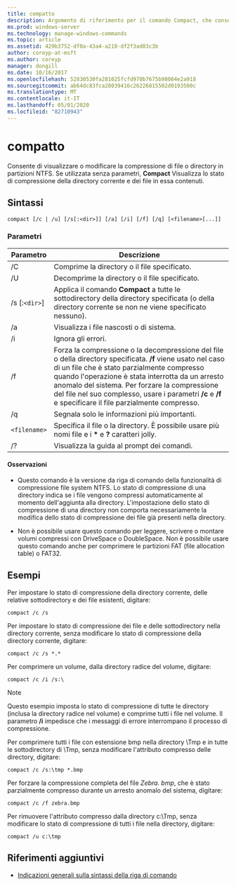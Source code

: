 ```yaml
---
title: compatto
description: Argomento di riferimento per il comando Compact, che consente di visualizzare o modificare la compressione di file o directory in partizioni NTFS.
ms.prod: windows-server
ms.technology: manage-windows-commands
ms.topic: article
ms.assetid: 429b3752-df0a-43a4-a210-df2f3ad03c3b
author: coreyp-at-msft
ms.author: coreyp
manager: dongill
ms.date: 10/16/2017
ms.openlocfilehash: 52830530fa281025fcfd970b7675b98004e2a918
ms.sourcegitcommit: ab64dc83fca28039416c26226815502d0193500c
ms.translationtype: MT
ms.contentlocale: it-IT
ms.lasthandoff: 05/01/2020
ms.locfileid: "82710943"
---
```

# <a name="compact"></a>compatto

Consente di visualizzare o modificare la compressione di file o directory in partizioni NTFS. Se utilizzata senza parametri, **Compact** Visualizza lo stato di compressione della directory corrente e dei file in essa contenuti.

## <a name="syntax"></a>Sintassi

```
compact [/c | /u] [/s[:<dir>]] [/a] [/i] [/f] [/q] [<filename>[...]]
```

### <a name="parameters"></a>Parametri

| Parametro | Descrizione |
| --------- | ----------- |
| /C | Comprime la directory o il file specificato. |
| /U | Decomprime la directory o il file specificato. |
| /s [:`<dir>`] | Applica il comando **Compact** a tutte le sottodirectory della directory specificata (o della directory corrente se non ne viene specificato nessuno). |
| /a | Visualizza i file nascosti o di sistema. |
| /i | Ignora gli errori. |
| /f | Forza la compressione o la decompressione del file o della directory specificata. **/f** viene usato nel caso di un file che è stato parzialmente compresso quando l'operazione è stata interrotta da un arresto anomalo del sistema. Per forzare la compressione del file nel suo complesso, usare i parametri **/c** e **/f** e specificare il file parzialmente compresso. |
| /q | Segnala solo le informazioni più importanti. |
| `<filename>` | Specifica il file o la directory. È possibile usare più nomi file e i **&#42;** e **?** caratteri jolly. |
| /? | Visualizza la guida al prompt dei comandi. |

#### <a name="remarks"></a>Osservazioni

- Questo comando è la versione da riga di comando della funzionalità di compressione file system NTFS. Lo stato di compressione di una directory indica se i file vengono compressi automaticamente al momento dell'aggiunta alla directory. L'impostazione dello stato di compressione di una directory non comporta necessariamente la modifica dello stato di compressione dei file già presenti nella directory.

- Non è possibile usare questo comando per leggere, scrivere o montare volumi compressi con DriveSpace o DoubleSpace. Non è possibile usare questo comando anche per comprimere le partizioni FAT (file allocation table) o FAT32.

## <a name="examples"></a>Esempi

Per impostare lo stato di compressione della directory corrente, delle relative sottodirectory e dei file esistenti, digitare:

```
compact /c /s
```

Per impostare lo stato di compressione dei file e delle sottodirectory nella directory corrente, senza modificare lo stato di compressione della directory corrente, digitare:

```
compact /c /s *.*
```

Per comprimere un volume, dalla directory radice del volume, digitare:

```
compact /c /i /s:\
```

> [!NOTE]
> Questo esempio imposta lo stato di compressione di tutte le directory (inclusa la directory radice nel volume) e comprime tutti i file nel volume. Il parametro **/i** impedisce che i messaggi di errore interrompano il processo di compressione.

Per comprimere tutti i file con estensione bmp nella directory \Tmp e in tutte le sottodirectory di \Tmp, senza modificare l'attributo compresso delle directory, digitare:

```
compact /c /s:\tmp *.bmp
```

Per forzare la compressione completa del file *Zebra. bmp*, che è stato parzialmente compresso durante un arresto anomalo del sistema, digitare:

```
compact /c /f zebra.bmp
```

Per rimuovere l'attributo compresso dalla directory c:\Tmp, senza modificare lo stato di compressione di tutti i file nella directory, digitare:

```
compact /u c:\tmp
```

## <a name="additional-references"></a>Riferimenti aggiuntivi

- [Indicazioni generali sulla sintassi della riga di comando](command-line-syntax-key.md)